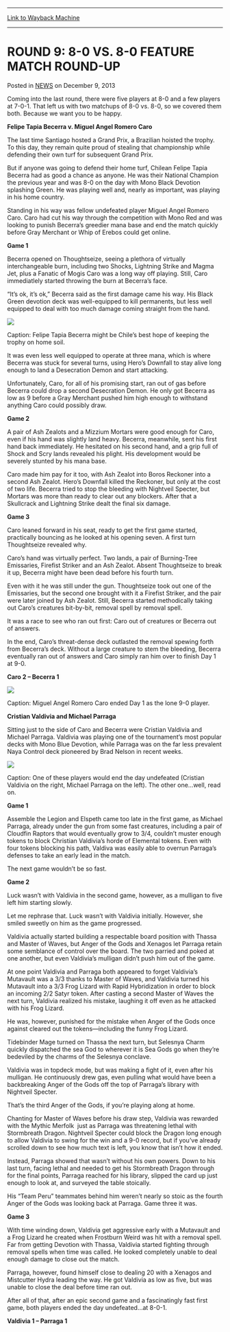 
---
[Link to Wayback Machine](https://web.archive.org/web/20211207095954/https://magic.wizards.com/en/articles/archive/round-9-8-0-vs-8-0-feature-match-round-2013-12-09)

[_metadata_:description]:- "Coming into the last round, there were five players at 8-0 and a few players at 7-0-1. That left us with two matchups of 8-0 vs. 8-0, so we covered them both. Because we want you to be happy. Felipe Tapia Becerra v. Miguel Angel Romero Caro The last time Santiago hosted a Grand Prix, a Brazilian hoisted the trophy. To this day, they remain quite proud of stealing that"
[_metadata_:generator]:- "Drupal 7 (http://drupal.org)"
[_metadata_:node]:- "119221"
[_metadata_:publish_date]:- "2013-12-09"
[_metadata_:source]:- "div-main-content"
[_metadata_:title]:- "ROUND 9: 8-0 VS. 8-0 FEATURE MATCH ROUND-UP"
[_metadata_:wayback_capture_timestamp]:- "2021-12-07 09:59:54"
[_metadata_:wayback_raw_url]:- "https://web.archive.org/web/20211207095954id_/https://magic.wizards.com/en/articles/archive/round-9-8-0-vs-8-0-feature-match-round-2013-12-09"
[_metadata_:wayback_url]:- "https://magic.wizards.com/en/articles/archive/round-9-8-0-vs-8-0-feature-match-round-2013-12-09"
---


ROUND 9: 8-0 VS. 8-0 FEATURE MATCH ROUND-UP
===========================================



 Posted in [NEWS](/en/articles)
 on December 9, 2013 










Coming into the last round, there were five players at 8-0 and a few players at 7-0-1. That left us with two matchups of 8-0 vs. 8-0, so we covered them both. Because we want you to be happy.


**Felipe Tapia Becerra v. Miguel Angel Romero Caro**


The last time Santiago hosted a Grand Prix, a Brazilian hoisted the trophy. To this day, they remain quite proud of stealing that championship while defending their own turf for subsequent Grand Prix.


But if anyone was going to defend their home turf, Chilean Felipe Tapia Becerra had as good a chance as anyone. He was their National Champion the previous year and was 8-0 on the day with Mono Black Devotion splashing Green. He was playing well and, nearly as important, was playing in his home country.


Standing in his way was fellow undefeated player Miguel Angel Romero Caro. Caro had cut his way through the competition with Mono Red and was looking to punish Becerra’s greedier mana base and end the match quickly before Gray Merchant or Whip of Erebos could get online.


**Game 1**


Becerra opened on Thoughtseize, seeing a plethora of virtually interchangeable burn, including two Shocks, Lightning Strike and Magma Jet, plus a Fanatic of Mogis Caro was a long way off playing. Still, Caro immediatlely started throwing the burn at Becerra’s face.


“It’s ok, it’s ok,” Becerra said as the first damage came his way. His Black Green devotion deck was well-equipped to kill permanents, but less well equipped to deal with too much damage coming straight from the hand.


![](https://media.wizards.com/legacy/mtg/images/daily/events/gpsnt13/r9_becerra.jpg)


Caption: Felipe Tapia Becerra might be Chile’s best hope of keeping the trophy on home soil.


It was even less well equipped to operate at three mana, which is where Becerra was stuck for several turns, using Hero’s Downfall to stay alive long enough to land a Desecration Demon and start attacking.


Unfortunately, Caro, for all of his promising start, ran out of gas before Becerra could drop a second Desecration Demon. He only got Becerra as low as 9 before a Gray Merchant pushed him high enough to withstand anything Caro could possibly draw.


**Game 2**


A pair of Ash Zealots and a Mizzium Mortars were good enough for Caro, even if his hand was slightly land heavy. Becerra, meanwhile, sent his first hand back immediately. He hesitated on his second hand, and a grip full of Shock and Scry lands revealed his plight. His development would be severely stunted by his mana base.


Caro made him pay for it too, with Ash Zealot into Boros Reckoner into a second Ash Zealot. Hero’s Downfall killed the Reckoner, but only at the cost of two life. Becerra tried to stop the bleeding with Nightveil Specter, but Mortars was more than ready to clear out any blockers. After that a Skullcrack and Lightning Strike dealt the final six damage.


**Game 3**


Caro leaned forward in his seat, ready to get the first game started, practically bouncing as he looked at his opening seven. A first turn Thoughtseize revealed why.


Caro’s hand was virtually perfect. Two lands, a pair of Burning-Tree Emissaries, Firefist Striker and an Ash Zealot. Absent Thoughtseize to break it up, Becerra might have been dead before his fourth turn.


Even with it he was still under the gun. Thoughtseize took out one of the Emissaries, but the second one brought with it a Firefist Striker, and the pair were later joined by Ash Zealot. Still, Becerra started methodically taking out Caro’s creatures bit-by-bit, removal spell by removal spell.


It was a race to see who ran out first: Caro out of creatures or Becerra out of answers.


In the end, Caro’s threat-dense deck outlasted the removal spewing forth from Becerra’s deck. Without a large creature to stem the bleeding, Becerra eventually ran out of answers and Caro simply ran him over to finish Day 1 at 9-0.


**Caro 2 – Becerra 1**


![](https://media.wizards.com/legacy/mtg/images/daily/events/gpsnt13/r9_caro.jpg)  

Caption: Miguel Angel Romero Caro ended Day 1 as the lone 9-0 player.


  
**Cristian Valdivia and Michael Parraga**


Sitting just to the side of Caro and Becerra were Cristian Valdivia and Michael Parraga. Valdivia was playing one of the tournament’s most popular decks with Mono Blue Devotion, while Parraga was on the far less prevalent Naya Control deck pioneered by Brad Nelson in recent weeks.


![](https://web.archive.org/web/20150915170642im_/http://archive.wizards.com/mtg/images/daily/events/gpsnt13/Valdivia%20v%20Parraga.jpg)


Caption: One of these players would end the day undefeated (Cristian Valdivia on the right, Michael Parraga on the left). The other one…well, read on.


**Game 1**  

Assemble the Legion and Elspeth came too late in the first game, as Michael Parraga, already under the gun from some fast creatures, including a pair of Cloudfin Raptors that would eventually grow to 3/4, couldn’t muster enough tokens to block Christian Valdivia’s horde of Elemental tokens. Even with four tokens blocking his path, Valdiva was easily able to overrun Parraga’s defenses to take an early lead in the match.


The next game wouldn’t be so fast.


**Game 2**


Luck wasn’t with Valdivia in the second game, however, as a mulligan to five left him starting slowly.


Let me rephrase that. Luck wasn’t with Valdivia initially. However, she smiled sweetly on him as the game progressed.


Valdivia actually started building a respectable board position with Thassa and Master of Waves, but Anger of the Gods and Xenagos let Parraga retain some semblance of control over the board. The two parried and poked at one another, but even Valdivia’s mulligan didn’t push him out of the game.


At one point Valdivia and Parraga both appeared to forget Valdivia’s Mutavault was a 3/3 thanks to Master of Waves, and Valdivia turned his Mutavault into a 3/3 Frog Lizard with Rapid Hybridization in order to block an incoming 2/2 Satyr token. After casting a second Master of Waves the next turn, Valdivia realized his mistake, laughing it off even as he attacked with his Frog Lizard.


He was, however, punished for the mistake when Anger of the Gods once against cleared out the tokens—including the funny Frog Lizard.


Tidebinder Mage turned on Thassa the next turn, but Selesnya Charm quickly dispatched the sea God to wherever it is Sea Gods go when they’re bedeviled by the charms of the Selesnya conclave.


Valdivia was in topdeck mode, but was making a fight of it, even after his mulligan. He continuously drew gas, even pulling what would have been a backbreaking Anger of the Gods off the top of Parraga’s library with Nightveil Specter.


That’s the third Anger of the Gods, if you’re playing along at home.


Chanting for Master of Waves before his draw step, Valdivia was rewarded with the Mythic Merfolk  just as Parraga was threatening lethal with Stormbreath Dragon. Nightveil Specter could block the Dragon long enough to allow Valdivia to swing for the win and a 9-0 record, but if you’ve already scrolled down to see how much text is left, you know that isn’t how it ended.


Instead, Parraga showed that wasn’t without his own powers. Down to his last turn, facing lethal and needed to get his Stormbreath Dragon through for the final points, Parraga reached for his library, slipped the card up just enough to look at, and surveyed the table stoically.


His “Team Peru” teammates behind him weren’t nearly so stoic as the fourth Anger of the Gods was looking back at Parraga. Game three it was.


**Game 3**


With time winding down, Valdivia get aggressive early with a Mutavault and a Frog Lizard he created when Frostburn Weird was hit with a removal spell. Far from getting Devotion with Thassa, Valdivia started fighting through removal spells when time was called. He looked completely unable to deal enough damage to close out the match.


Parraga, however, found himself close to dealing 20 with a Xenagos and Mistcutter Hydra leading the way. He got Valdivia as low as five, but was unable to close the deal before time ran out.


After all of that, after an epic second game and a fascinatingly fast first game, both players ended the day undefeated…at 8-0-1.


**Valdivia 1 – Parraga 1**







